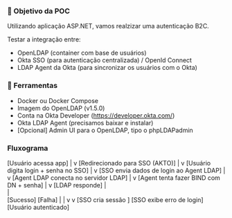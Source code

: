 ### 🧠 Objetivo da POC

Utilizando aplicação ASP.NET, vamos realzizar uma autenticação B2C.

Testar a integração entre:
* OpenLDAP (container com base de usuários)
* Okta SSO (para autenticação centralizada) / OpenId Connect
* LDAP Agent da Okta (para sincronizar os usuários com o Okta)

### 🧰 Ferramentas
* Docker ou Docker Compose
* Imagem do OpenLDAP (v1.5.0)
* Conta na Okta Developer (https://developer.okta.com/)
* Okta LDAP Agent (precisamos baixar e instalar)
* [Opcional] Admin UI para o OpenLDAP, tipo o phpLDAPadmin

### Fluxograma
[Usuário acessa app]
        |
        v
[Redirecionado para SSO (AKTO)]
       |
       v
[Usuário digita login + senha no SSO]
       |
       v
[SSO envia dados de login ao Agent LDAP]
       |
       v
[Agent LDAP conecta no servidor LDAP]
       |
       v
[Agent tenta fazer BIND com DN + senha]
       |
       v
[LDAP responde]
  |         \
  |          \
[Sucesso]   [Falha]
   |            |
   v            v
[SSO cria sessão  ]     [SSO exibe erro de login]
[Usuário autenticado]
